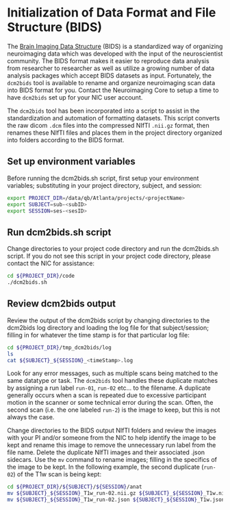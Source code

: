 # Initialization of Data Format and File Structure (BIDS)

The [Brain Imaging Data Structure](https://bids-specification.readthedocs.io/en/stable/01-introduction.html) (BIDS) is a standardized way of organizing neuroimaging data which was developed with the input of the neuroscientist community.  The BIDS format makes it easier to reproduce data analysis from researcher to researcher as well as utilize a growing number of data analysis packages which accept BIDS datasets as input.  Fortunately, the `dcm2bids` tool is available to rename and organize neuroimaging scan data into BIDS format for you.  Contact the Neuroimaging Core to setup a time to have `dcm2bids` set up for your NIC user account.

The `dcm2bids` tool has been incorporated into a script to assist in the standardization and automation of formatting datasets.  This script converts the raw dicom `.dcm` files into the compressed NIfTI `.nii.gz` format, then renames these NIfTI files and places them in the project directory organized into folders according to the BIDS format.

## Set up environment variables

Before running the dcm2bids.sh script, first setup your environment variables; substituting in your project directory, subject, and session:

```Bash
export PROJECT_DIR=/data/qb/Atlanta/projects/<projectName>
export SUBJECT=sub-<subID>
export SESSION=ses-<sesID>
```

## Run dcm2bids.sh script

Change directories to your project code directory and run the dcm2bids.sh script. If you do not see this script in your project code directory, please contact the NIC for assistance:

```Bash
cd ${PROJECT_DIR}/code
./dcm2bids.sh
```

## Review dcm2bids output

Review the output of the dcm2bids script by changing directories to the dcm2bids log directory and loading the log file for that subject/session; filling in for whatever the time stamp is for that particular log file:

```Bash
cd ${PROJECT_DIR}/tmp_dcm2bids/log
ls
cat ${SUBJECT}_${SESSION}_<timeStamp>.log
```

Look for any error messages, such as multiple scans being matched to the same datatype or task.  The `dcm2bids` tool handles these duplicate matches by assigning a run label `run-01`, `run-02` etc... to the filename.  A duplicate generally occurs when a scan is repeated due to excessive participant motion in the scanner or some technical error during the scan. Often, the second scan (i.e. the one labeled `run-2`) is the image to keep, but this is not always the case.

Change directories to the BIDS output NIfTI folders and review the images with your PI and/or someone from the NIC to help identify the image to be kept and rename this image to remove the unnecessary run label from the file name. Delete the duplicate NIfTI images and their associated .json sidecars. Use the `mv` command to rename images; filling in the specifics of the image to be kept. In the following example, the second duplicate (`run-02`) of the T1w scan is being kept:

```Bash
cd ${PROJECT_DIR}/${SUBJECT}/${SESSION}/anat
mv ${SUBJECT}_${SESSION}_T1w_run-02.nii.gz ${SUBJECT}_${SESSION}_T1w.nii.gz
mv ${SUBJECT}_${SESSION}_T1w_run-02.json ${SUBJECT}_${SESSION}_T1w.json
```
